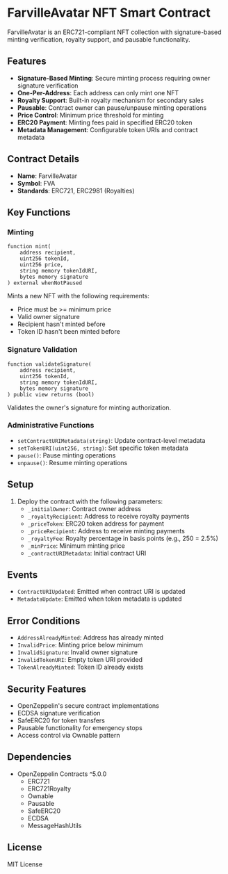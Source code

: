 # FarvilleAvatar NFT Smart Contract

FarvilleAvatar is an ERC721-compliant NFT collection with signature-based minting verification, royalty support, and pausable functionality.

## Features

- **Signature-Based Minting**: Secure minting process requiring owner signature verification
- **One-Per-Address**: Each address can only mint one NFT
- **Royalty Support**: Built-in royalty mechanism for secondary sales
- **Pausable**: Contract owner can pause/unpause minting operations
- **Price Control**: Minimum price threshold for minting
- **ERC20 Payment**: Minting fees paid in specified ERC20 token
- **Metadata Management**: Configurable token URIs and contract metadata

## Contract Details

- **Name**: FarvilleAvatar
- **Symbol**: FVA
- **Standards**: ERC721, ERC2981 (Royalties)

## Key Functions

### Minting
```solidity
function mint(
    address recipient,
    uint256 tokenId,
    uint256 price,
    string memory tokenIdURI,
    bytes memory signature
) external whenNotPaused
```
Mints a new NFT with the following requirements:
- Price must be >= minimum price
- Valid owner signature
- Recipient hasn't minted before
- Token ID hasn't been minted before

### Signature Validation
```solidity
function validateSignature(
    address recipient,
    uint256 tokenId,
    string memory tokenIdURI,
    bytes memory signature
) public view returns (bool)
```
Validates the owner's signature for minting authorization.

### Administrative Functions

- `setContractURIMetadata(string)`: Update contract-level metadata
- `setTokenURI(uint256, string)`: Set specific token metadata
- `pause()`: Pause minting operations
- `unpause()`: Resume minting operations

## Setup

1. Deploy the contract with the following parameters:
   - `_initialOwner`: Contract owner address
   - `_royaltyRecipient`: Address to receive royalty payments
   - `_priceToken`: ERC20 token address for payment
   - `_priceRecipient`: Address to receive minting payments
   - `_royaltyFee`: Royalty percentage in basis points (e.g., 250 = 2.5%)
   - `_minPrice`: Minimum minting price
   - `_contractURIMetadata`: Initial contract URI

## Events

- `ContractURIUpdated`: Emitted when contract URI is updated
- `MetadataUpdate`: Emitted when token metadata is updated

## Error Conditions

- `AddressAlreadyMinted`: Address has already minted
- `InvalidPrice`: Minting price below minimum
- `InvalidSignature`: Invalid owner signature
- `InvalidTokenURI`: Empty token URI provided
- `TokenAlreadyMinted`: Token ID already exists

## Security Features

- OpenZeppelin's secure contract implementations
- ECDSA signature verification
- SafeERC20 for token transfers
- Pausable functionality for emergency stops
- Access control via Ownable pattern

## Dependencies

- OpenZeppelin Contracts ^5.0.0
  - ERC721
  - ERC721Royalty
  - Ownable
  - Pausable
  - SafeERC20
  - ECDSA
  - MessageHashUtils

## License

MIT License
